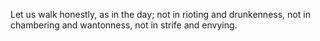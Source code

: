 Let us walk honestly, as in the day; not in rioting and drunkenness, not in chambering and wantonness, not in strife and envying.
